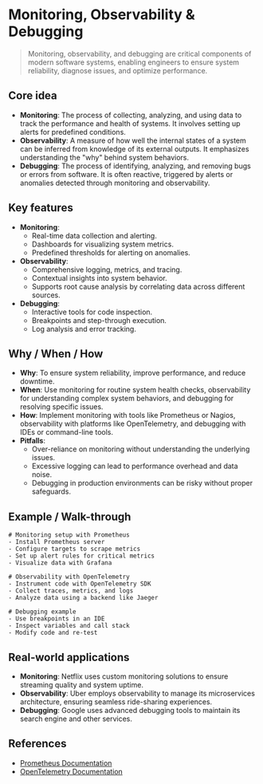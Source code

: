 # Monitoring, Observability & Debugging

> Monitoring, observability, and debugging are critical components of modern software systems, enabling engineers to ensure system reliability, diagnose issues, and optimize performance.

## Core idea
- **Monitoring**: The process of collecting, analyzing, and using data to track the performance and health of systems. It involves setting up alerts for predefined conditions.
- **Observability**: A measure of how well the internal states of a system can be inferred from knowledge of its external outputs. It emphasizes understanding the "why" behind system behaviors.
- **Debugging**: The process of identifying, analyzing, and removing bugs or errors from software. It is often reactive, triggered by alerts or anomalies detected through monitoring and observability.

## Key features
- **Monitoring**:
  - Real-time data collection and alerting.
  - Dashboards for visualizing system metrics.
  - Predefined thresholds for alerting on anomalies.
- **Observability**:
  - Comprehensive logging, metrics, and tracing.
  - Contextual insights into system behavior.
  - Supports root cause analysis by correlating data across different sources.
- **Debugging**:
  - Interactive tools for code inspection.
  - Breakpoints and step-through execution.
  - Log analysis and error tracking.

## Why / When / How
- **Why**: To ensure system reliability, improve performance, and reduce downtime.
- **When**: Use monitoring for routine system health checks, observability for understanding complex system behaviors, and debugging for resolving specific issues.
- **How**: Implement monitoring with tools like Prometheus or Nagios, observability with platforms like OpenTelemetry, and debugging with IDEs or command-line tools.
- **Pitfalls**:
  - Over-reliance on monitoring without understanding the underlying issues.
  - Excessive logging can lead to performance overhead and data noise.
  - Debugging in production environments can be risky without proper safeguards.

## Example / Walk-through
```pseudo
# Monitoring setup with Prometheus
- Install Prometheus server
- Configure targets to scrape metrics
- Set up alert rules for critical metrics
- Visualize data with Grafana

# Observability with OpenTelemetry
- Instrument code with OpenTelemetry SDK
- Collect traces, metrics, and logs
- Analyze data using a backend like Jaeger

# Debugging example
- Use breakpoints in an IDE
- Inspect variables and call stack
- Modify code and re-test
```

## Real-world applications
- **Monitoring**: Netflix uses custom monitoring solutions to ensure streaming quality and system uptime.
- **Observability**: Uber employs observability to manage its microservices architecture, ensuring seamless ride-sharing experiences.
- **Debugging**: Google uses advanced debugging tools to maintain its search engine and other services.

## References
- [Prometheus Documentation](https://prometheus.io/docs/introduction/overview/)
- [OpenTelemetry Documentation](https://opentelemetry.io/docs/)